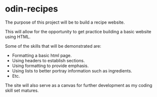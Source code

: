 # odin-recipes
The purpose of this project will be to build a recipe website.

This will allow for the opportunity to get practice building a basic website
using HTML. 

Some of the skills that will be demonstrated are:
 - Formatting a basic html page.
 - Using headers to establish sections.
 - Using formatting to provide emphasis.
 - Using lists to better portray information such as ingredients.
 - Etc. 

The site will also serve as a canvas for further development as my coding
skill set matures.